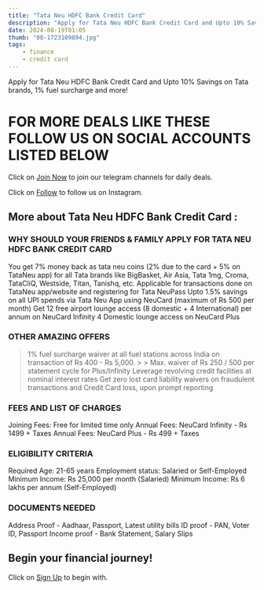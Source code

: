 ```yaml
---
title: "Tata Neu HDFC Bank Credit Card"
description: "Apply for Tata Neu HDFC Bank Credit Card and Upto 10% Savings on Tata brands, 1% fuel surcharge and more!"
date: 2024-08-19T01:05
thumb: "08-1723109894.jpg"
tags: 
    - finance
    - credit card
---
```


Apply for Tata Neu HDFC Bank Credit Card and Upto 10% Savings on Tata brands, 1% fuel surcharge and more!

# FOR MORE DEALS LIKE THESE FOLLOW US ON SOCIAL ACCOUNTS LISTED BELOW

Click on [Join Now](https://telegram.me/thecheapstore1 "Join Now Link") to join our telegram channels for daily deals.

Click on [Follow](https://www.instagram.com/tcs.offers/ "Follow Link") to follow us on Instagram.

## More about Tata Neu HDFC Bank Credit Card :

### WHY SHOULD YOUR FRIENDS & FAMILY APPLY FOR TATA NEU HDFC BANK CREDIT CARD

You get 7% money back as tata neu coins (2% due to the card + 5% on TataNeu app) for all Tata brands like BigBasket, Air Asia, Tata 1mg, Croma, TataCliQ, Westside, Titan, Tanishq, etc. Applicable for transactions done on TataNeu app/website and registering for Tata NeuPass
Upto 1.5% savings on all UPI spends via Tata Neu App using NeuCard (maximum of Rs 500 per month)
Get 12 free airport lounge access (8 domestic + 4 International) per annum on NeuCard Infinity
4 Domestic lounge access on NeuCard Plus

### OTHER AMAZING OFFERS

> 1% fuel surcharge waiver at all fuel stations across India on transaction of Rs 400 - Rs 5,000. > > Max. waiver of Rs 250 / 500 per statement cycle for Plus/Infinity
> Leverage revolving credit facilities at nominal interest rates
> Get zero lost card liability waivers on fraudulent transactions and Credit Card loss, upon prompt reporting

### FEES AND LIST OF CHARGES

Joining Fees: Free for limited time only
Annual Fees: NeuCard Infinity - Rs 1499 + Taxes
Annual Fees: NeuCard Plus - Rs 499 + Taxes

### ELIGIBILITY CRITERIA
Required Age: 21-65 years
Employment status: Salaried or Self-Employed
Minimum Income: Rs 25,000 per month (Salaried)
Minimum Income: Rs 6 lakhs per annum (Self-Employed)

### DOCUMENTS NEEDED
Address Proof - Aadhaar, Passport, Latest utility bills
ID proof - PAN, Voter ID, Passport
Income proof - Bank Statement, Salary Slips

## Begin your financial journey!

Click on [Sign Up](https://bitli.in/ho1iD74 "Sign Up Link") to begin with.
